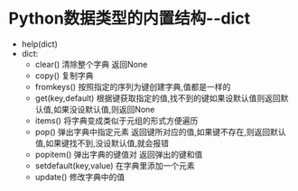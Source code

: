 # Python数据类型的内置结构--dict
- help(dict)
- dict: 
    - clear() 清除整个字典  返回None
    - copy()  复制字典
    - fromkeys() 按照指定的序列为键创建字典,值都是一样的
    - get(key,default) 根据键获取指定的值,找不到的键如果设默认值则返回默认值,如果没设默认值,则返回None
    - items() 将字典变成类似于元组的形式方便遍历
    - pop() 弹出字典中指定元素  返回键所对应的值,如果键不存在,则返回默认值,如果键找不到,没设默认值,就会报错
    - popitem()  弹出字典的键值对  返回弹出的键和值
    - setdefault(key,value)  在字典里添加一个元素
    - update() 修改字典中的值